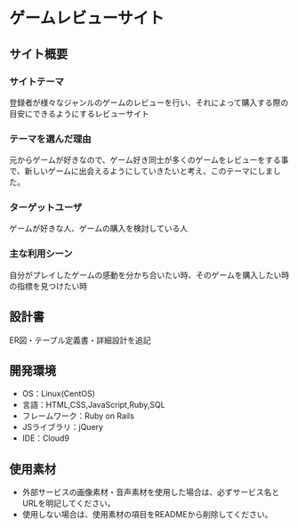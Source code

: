 # ゲームレビューサイト

## サイト概要
### サイトテーマ
登録者が様々なジャンルのゲームのレビューを行い、それによって購入する際の目安にできるようにするレビューサイト

### テーマを選んだ理由
元からゲームが好きなので、ゲーム好き同士が多くのゲームをレビューをする事で、新しいゲームに出会えるようにしていきたいと考え、このテーマにしました。

### ターゲットユーザ
ゲームが好きな人、ゲームの購入を検討している人

### 主な利用シーン
自分がプレイしたゲームの感動を分かち合いたい時、そのゲームを購入したい時の指標を見つけたい時

## 設計書
ER図・テーブル定義書・詳細設計を追記

## 開発環境
- OS：Linux(CentOS)
- 言語：HTML,CSS,JavaScript,Ruby,SQL
- フレームワーク：Ruby on Rails
- JSライブラリ：jQuery
- IDE：Cloud9

## 使用素材
- 外部サービスの画像素材・音声素材を使用した場合は、必ずサービス名とURLを明記してください。
- 使用しない場合は、使用素材の項目をREADMEから削除してください。
